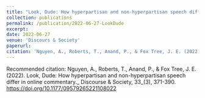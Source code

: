 ```yaml
---
title: "Look, Dude: How hyperpartisan and non-hyperpartisan speech differ in online commentary"
collection: publications
permalink: /publication/2022-06-27-LookDude
excerpt: 
date: 2022-06-27
venue: 'Discours & Society'
paperurl: 
citation: 'Nguyen, A., Roberts, T., Anand, P., & Fox Tree, J. E. (2022). Look, Dude: How hyperpartisan and non-hyperpartisan speech differ in online commentary._ Discourse & Society, 33_(3), 371-390. https://doi.org/10.1177/09579265221108022'
---
```


Recommended citation: Nguyen, A., Roberts, T., Anand, P., & Fox Tree, J. E. (2022). Look, Dude: How hyperpartisan and non-hyperpartisan speech differ in online commentary._ Discourse & Society, 33_(3), 371-390. https://doi.org/10.1177/09579265221108022
